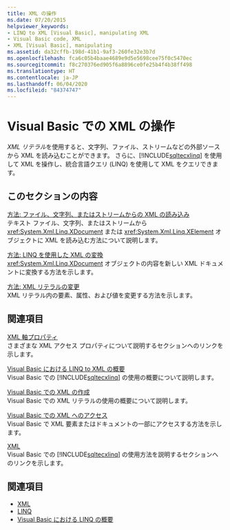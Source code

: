 ```yaml
---
title: XML の操作
ms.date: 07/20/2015
helpviewer_keywords:
- LINQ to XML [Visual Basic], manipulating XML
- Visual Basic code, XML
- XML [Visual Basic], manipulating
ms.assetid: da32cffb-198d-41b1-9af3-260fe32e3b7d
ms.openlocfilehash: fca6c05b4baae4689e9d5e5698cee75f0c5470ec
ms.sourcegitcommit: f8c270376ed905f6a8896ce0fe25b4f4b38ff498
ms.translationtype: HT
ms.contentlocale: ja-JP
ms.lasthandoff: 06/04/2020
ms.locfileid: "84374747"
---
```

# <a name="manipulating-xml-in-visual-basic"></a>Visual Basic での XML の操作
*XML リテラル*を使用すると、文字列、ファイル、ストリームなどの外部ソースから XML を読み込むことができます。 さらに、[!INCLUDE[sqltecxlinq](~/includes/sqltecxlinq-md.md)] を使用して XML を操作し、統合言語クエリ (LINQ) を使用して XML をクエリできます。  
  
## <a name="in-this-section"></a>このセクションの内容  
 [方法: ファイル、文字列、またはストリームからの XML の読み込み](how-to-load-xml-from-a-file-string-or-stream.md)  
 テキスト ファイル、文字列、またはストリームから <xref:System.Xml.Linq.XDocument> または <xref:System.Xml.Linq.XElement> オブジェクトに XML を読み込む方法について説明します。  
  
 [方法: LINQ を使用した XML の変換](how-to-transform-xml-by-using-linq.md)  
 <xref:System.Xml.Linq.XDocument> オブジェクトの内容を新しい XML ドキュメントに変換する方法を示します。  
  
 [方法: XML リテラルの変更](how-to-modify-xml-literals.md)  
 XML リテラル内の要素、属性、および値を変更する方法を示します。  
  
## <a name="related-sections"></a>関連項目  
 [XML 軸プロパティ](../../../language-reference/xml-axis/index.md)  
 さまざまな XML アクセス プロパティについて説明するセクションへのリンクを示します。  
  
 [Visual Basic における LINQ to XML の概要](overview-of-linq-to-xml.md)  
 Visual Basic での [!INCLUDE[sqltecxlinq](~/includes/sqltecxlinq-md.md)] の使用の概要について説明します。  
  
 [Visual Basic での XML の作成](creating-xml.md)  
 Visual Basic での XML リテラルの使用の概要について説明します。  
  
 [Visual Basic での XML へのアクセス](accessing-xml.md)  
 Visual Basic で XML 要素またはドキュメントの一部にアクセスする方法を示します。  
  
 [XML](index.md)  
 Visual Basic での [!INCLUDE[sqltecxlinq](~/includes/sqltecxlinq-md.md)] の使用方法を説明するセクションへのリンクを示します。  
  
## <a name="see-also"></a>関連項目

- [XML](index.md)
- [LINQ](../linq/index.md)
- [Visual Basic における LINQ の概要](../linq/introduction-to-linq.md)
